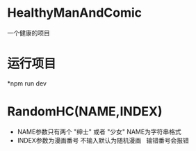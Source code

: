 # HealthyManAndComic
一个健康的项目

# 运行项目
*npm run dev


# RandomHC(NAME,INDEX)
* NAME参数只有两个 "绅士"  或者 "少女"  NAME为字符串格式
* INDEX参数为漫画番号  不输入默认为随机漫画   输错番号会报错

